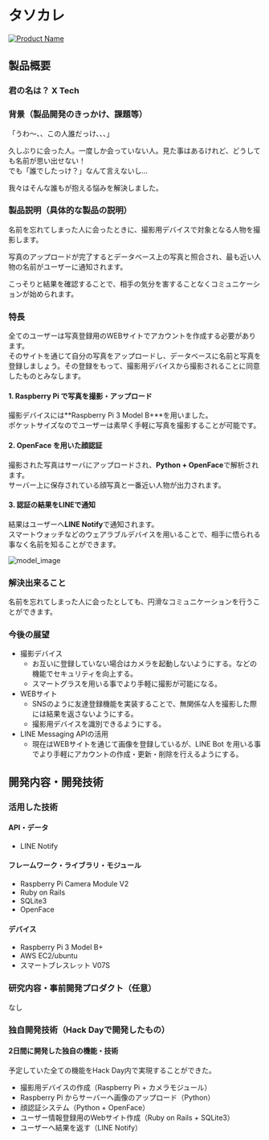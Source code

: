 # タソカレ

[![Product Name](image.png)](https://www.youtube.com/watch?v=G5rULR53uMk)

## 製品概要
### 君の名は？ X Tech

### 背景（製品開発のきっかけ、課題等）
「うわ〜、、この人誰だっけ、、、」

久しぶりに会った人。一度しか会っていない人。見た事はあるけれど、どうしても名前が思い出せない！  
でも「誰でしたっけ？」なんて言えないし...

我々はそんな誰もが抱える悩みを解決しました。


### 製品説明（具体的な製品の説明）
名前を忘れてしまった人に会ったときに、撮影用デバイスで対象となる人物を撮影します。

写真のアップロードが完了するとデータベース上の写真と照合され、最も近い人物の名前がユーザーに通知されます。

こっそりと結果を確認することで、相手の気分を害することなくコミュニケーションが始められます。

### 特長
全てのユーザーは写真登録用のWEBサイトでアカウントを作成する必要があります。  
そのサイトを通じて自分の写真をアップロードし、データベースに名前と写真を登録しましょう。その登録をもって、撮影用デバイスから撮影されることに同意したものとみなします。

#### 1. Raspberry Pi で写真を撮影・アップロード
撮影デバイスには**Raspberry Pi 3 Model B+**を用いました。  
ポケットサイズなのでユーザーは素早く手軽に写真を撮影することが可能です。

#### 2. OpenFace を用いた顔認証
撮影された写真はサーバにアップロードされ、**Python + OpenFace**で解析されます。  
サーバー上に保存されている顔写真と一番近い人物が出力されます。

#### 3. 認証の結果をLINEで通知
結果はユーザーへ**LINE Notify**で通知されます。  
スマートウォッチなどのウェアラブルデバイスを用いることで、相手に悟られる事なく名前を知ることができます。

![model_image](https://raw.githubusercontent.com/jphacks/SD_1802/img1/Image/model.png)

### 解決出来ること
名前を忘れてしまった人に会ったとしても、円滑なコミュニケーションを行うことができます。

### 今後の展望
+ 撮影デバイス
    * お互いに登録していない場合はカメラを起動しないようにする。などの機能でセキュリティを向上する。
    * スマートグラスを用いる事でより手軽に撮影が可能になる。
+ WEBサイト
    * SNSのように友達登録機能を実装することで、無関係な人を撮影した際には結果を返さないようにする。
    * 撮影用デバイスを識別できるようにする。
+ LINE Messaging APIの活用
    * 現在はWEBサイトを通じて画像を登録しているが、LINE Bot を用いる事でより手軽にアカウントの作成・更新・削除を行えるようにする。


## 開発内容・開発技術
### 活用した技術
#### API・データ
* LINE Notify

#### フレームワーク・ライブラリ・モジュール
* Raspberry Pi Camera Module V2
* Ruby on Rails
* SQLite3
* OpenFace

#### デバイス
* Raspberry Pi 3 Model B+
* AWS EC2/ubuntu
* スマートブレスレット V07S

### 研究内容・事前開発プロダクト（任意）
なし

### 独自開発技術（Hack Dayで開発したもの）
#### 2日間に開発した独自の機能・技術
予定していた全ての機能をHack Day内で実現することができた。
* 撮影用デバイスの作成（Raspberry Pi + カメラモジュール）
* Raspberry Pi からサーバーへ画像のアップロード（Python）
* 顔認証システム（Python + OpenFace）
* ユーザー情報登録用のWebサイト作成（Ruby on Rails + SQLite3）
* ユーザーへ結果を返す（LINE Notify）